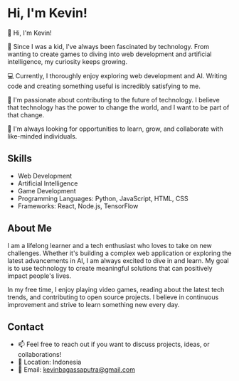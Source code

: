 # Hi, I'm Kevin!

<p align="left">👋 Hi, I'm Kevin!</p>

<p align="left">🌟 Since I was a kid, I've always been fascinated by technology. From wanting to create games to diving into web development and artificial intelligence, my curiosity keeps growing.</p>

<p align="left">💻 Currently, I thoroughly enjoy exploring web development and AI. Writing code and creating something useful is incredibly satisfying to me.</p>

<p align="left">🚀 I'm passionate about contributing to the future of technology. I believe that technology has the power to change the world, and I want to be part of that change.</p>

<p align="left">🌱 I'm always looking for opportunities to learn, grow, and collaborate with like-minded individuals.</p>

## Skills
- Web Development
- Artificial Intelligence
- Game Development
- Programming Languages: Python, JavaScript, HTML, CSS
- Frameworks: React, Node.js, TensorFlow

## About Me
<p align="left">I am a lifelong learner and a tech enthusiast who loves to take on new challenges. Whether it's building a complex web application or exploring the latest advancements in AI, I am always excited to dive in and learn. My goal is to use technology to create meaningful solutions that can positively impact people's lives.</p>

<p align="left">In my free time, I enjoy playing video games, reading about the latest tech trends, and contributing to open source projects. I believe in continuous improvement and strive to learn something new every day.</p>

## Contact
- 📫 Feel free to reach out if you want to discuss projects, ideas, or collaborations!
- 📍 Location: Indonesia
- 📧 Email: [kevinbagassaputra@gmail.com](mailto:kevinbagassaputra@gmail.com)
